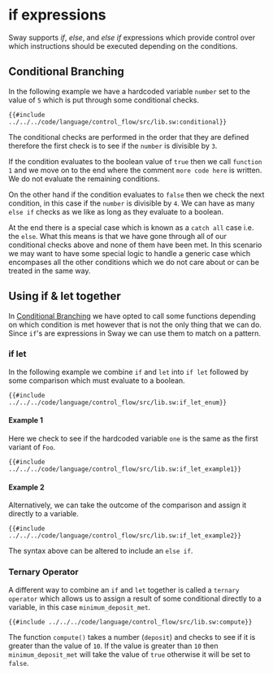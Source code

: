 # if expressions

Sway supports _if_, _else_, and _else if_ expressions which provide control over which instructions should be executed depending on the conditions.

## Conditional Branching

In the following example we have a hardcoded variable `number` set to the value of `5` which is put through some conditional checks.

```sway
{{#include ../../../code/language/control_flow/src/lib.sw:conditional}}
```

The conditional checks are performed in the order that they are defined therefore the first check is to see if the `number` is divisible by `3`. 

If the condition evaluates to the boolean value of `true` then we call `function 1` and we move on to the end where the comment `more code here` is written. We do not evaluate the remaining conditions.

On the other hand if the condition evaluates to `false` then we check the next condition, in this case if the `number` is divisible by `4`. We can have as many `else if` checks as we like as long as they evaluate to a boolean.

At the end there is a special case which is known as a `catch all` case i.e. the `else`. What this means is that we have gone through all of our conditional checks above and none of them have been met. In this scenario we may want to have some special logic to handle a generic case which encompases all the other conditions which we do not care about or can be treated in the same way.

## Using if & let together

In [Conditional Branching](#conditional-branching) we have opted to call some functions depending on which condition is met however that is not the only thing that we can do. Since `if`'s are expressions in Sway we can use them to match on a pattern.


### if let

In the following example we combine `if` and `let` into `if let` followed by some comparison which must evaluate to a boolean.

```sway
{{#include ../../../code/language/control_flow/src/lib.sw:if_let_enum}}
```

#### Example 1

Here we check to see if the hardcoded variable `one` is the same as the first variant of `Foo`.

```sway
{{#include ../../../code/language/control_flow/src/lib.sw:if_let_example1}}
```

#### Example 2

Alternatively, we can take the outcome of the comparison and assign it directly to a variable.

```sway
{{#include ../../../code/language/control_flow/src/lib.sw:if_let_example2}}
```

The syntax above can be altered to include an `else if`.

### Ternary Operator

A different way to combine an `if` and `let` together is called a `ternary operator` which allows us to assign a result of some conditional directly to a variable, in this case `minimum_deposit_met`.

```sway
{{#include ../../../code/language/control_flow/src/lib.sw:compute}}
```

The function `compute()` takes a number (`deposit`) and checks to see if it is greater than the value of `10`. If the value is greater than `10` then `minimum_deposit_met` will take the value of `true` otherwise it will be set to `false`.
